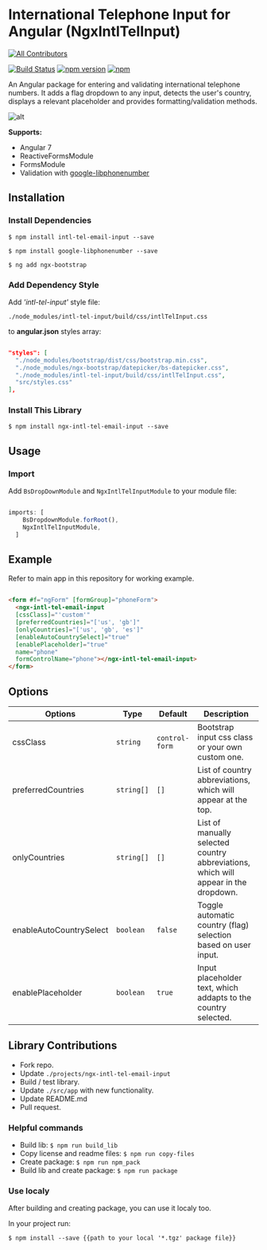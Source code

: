 # International Telephone Input for Angular (NgxIntlTelInput)
[![All Contributors](https://img.shields.io/badge/all_contributors-3-orange.svg?style=flat-square)](#contributors)

[![Build Status](https://travis-ci.org/webcat12345/ngx-intl-tel-input.svg?branch=master)](https://travis-ci.org/webcat12345/ngx-intl-tel-input) [![npm version](https://badge.fury.io/js/ngx-intl-tel-input.svg)](https://badge.fury.io/js/ngx-intl-tel-input) [![npm](https://img.shields.io/npm/dm/localeval.svg)](https://www.npmjs.com/package/ngx-intl-tel-input)

An Angular package for entering and validating international telephone numbers. It adds a flag dropdown to any input, detects the user's country, displays a relevant placeholder and provides formatting/validation methods.

![alt](readme-assets/ngx-intl-tel-input.jpg)

**Supports:**

- Angular 7
- ReactiveFormsModule
- FormsModule
- Validation with [google-libphonenumber](https://github.com/ruimarinho/google-libphonenumber)

## Installation

### Install Dependencies

```$ npm install intl-tel-email-input --save```

```$ npm install google-libphonenumber --save```

```$ ng add ngx-bootstrap```

### Add Dependency Style

Add *'intl-tel-input'* style file: 

```./node_modules/intl-tel-input/build/css/intlTelInput.css```

to **angular.json** styles array:

```json

"styles": [
  "./node_modules/bootstrap/dist/css/bootstrap.min.css",
  "./node_modules/ngx-bootstrap/datepicker/bs-datepicker.css",
  "./node_modules/intl-tel-input/build/css/intlTelInput.css",
  "src/styles.css"
],

```

### Install This Library

```$ npm install ngx-intl-tel-email-input --save```

## Usage

### Import

Add ```BsDropDownModule``` and ```NgxIntlTelInputModule``` to your module file:

```javascript

imports: [
    BsDropdownModule.forRoot(),
    NgxIntlTelInputModule,
  ]

```

## Example

Refer to main app in this repository for working example.

<!-- Or this [Stackblitz Demo](https://stackblitz.com/edit/ngx-intl-tel-input-demo). -->

```html

<form #f="ngForm" [formGroup]="phoneForm">
  <ngx-intl-tel-email-input
  [cssClass]="'custom'"
  [preferredCountries]="['us', 'gb']"
  [onlyCountries]="['us', 'gb', 'es']"
  [enableAutoCountrySelect]="true"
  [enablePlaceholder]="true"
  name="phone"
  formControlName="phone"></ngx-intl-tel-email-input>
</form>

```

## Options

| Options                       | Type                   | Default            | Description                                                                         |
| ------------------------------|------------------------|--------------------|-------------------------------------------------------------------------------------|
| cssClass                      | ```string```           | ```control-form``` | Bootstrap input css class or your own custom one.                                   |
| preferredCountries            | ```string[]```         | ```[]```           | List of country abbreviations, which will appear at the top.                        |
| onlyCountries                 | ```string[]```         | ```[]```           | List of manually selected country abbreviations, which will appear in the dropdown. |
| enableAutoCountrySelect       | ```boolean```          | ```false```        | Toggle automatic country (flag) selection based on user input.                      |
| enablePlaceholder             | ```boolean```          | ```true```         | Input placeholder text, which addapts to the country selected.                      | 

## Library Contributions

- Fork repo.
- Update ```./projects/ngx-intl-tel-email-input```
- Build / test library.
- Update ```./src/app``` with new functionality.
- Update README.md
- Pull request.

### Helpful commands

- Build lib: ```$ npm run build_lib```
- Copy license and readme files: ```$ npm run copy-files```
- Create package: ```$ npm run npm_pack```
- Build lib and create package: ```$ npm run package```

### Use localy

After building and creating package, you can use it localy too.

In your project run:

```$ npm install --save {{path to your local '*.tgz' package file}}```

